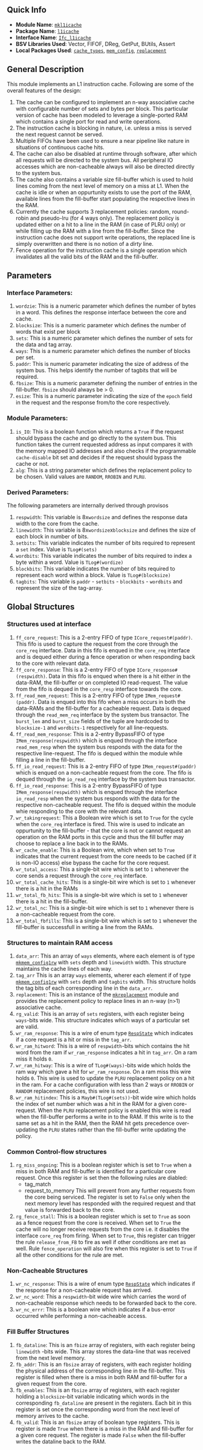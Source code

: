 ## Quick Info

* **Module Name**: [``mkl1icache``](../src/l1icache.bsv#L81)
* **Package Name**: [``l1icache``](../src/l1icache.bsv)
* **Interface Name**: [``Ifc_l1icache``](../src/l1icache.bsv#L53)
* **BSV Libraries Used**: Vector,  FIFOF, DReg, GetPut, BUtils, Assert
* **Local Packages Used**: [`cache_types`](../src/cache_types.bsv), [`mem_config`](../src/mem_config.bsv), [`replacement`](../src/replacement.bsv)

## General Description

This module implements an L1 instruction cache. Following are some of the overall features of the design:

1. The cache can be configured to implement an n-way associative cache with configurable number of sets 
and bytes per block. This particular version of cache has been modeled to leverage a single-ported RAM which 
contains a single port for read and write operations. 
2. The instruction cache is blocking in nature, i.e. unless a miss is served the next request cannot be served.
3. Multiple FIFOs have been used to ensure a near pipeline like nature in situations of continuous cache hits.
4. The cache can also be disabled at runtime through software, after which all requests will be directed to the 
system bus. All peripheral IO accesses which are non-cacheable always will also be directed directly to the 
system bus.
5. The cache also contains a variable size fill-buffer which is used to hold lines coming from the next level of
memory on a miss at L1. When the cache is idle or when an oppurtunity exists to use the port of the RAM, available
lines from the fill-buffer start populating the respective lines in the RAM.
6. Currently the cache supports 3 replacement policies: random, round-robin and pseudo-lru (for 4 ways only). 
The replacement policy is updated either on a hit to a line in the RAM (in case of PLRU only) or while filling 
up the RAM with a line from the fill-buffer. Since the instruction cache does not support write operations, the replaced line is simply overwritten and there is no notion of a _dirty_ line.
7. Fence operation for the instruction cache is a single operation which invalidates all the valid bits of the RAM 
and the fill-buffer.

## Parameters

### Interface Parameters:

1. `wordzie`: This is a numeric parameter which defines the number of bytes in a word. This defines the response interface between the core and cache.
2. `blocksize`: This is a numeric parameter which defines the number of words that exist per block
3. `sets`: This is a numeric parameter which defines the number of sets for the data and tag array.
4. `ways`: This is a numeric parameter which defines the number of blocks per set.
5. `paddr`: This is numeric parameter indicating the size of address of the system bus. This helps identify the number of tagbits that will be required.
6. `fbsize`: This is a numeric parameter defining the number of entries in the fill-buffer. `fbsize` should always be > 0.
7. `esize`: This is a numeric parameter indicating the size of the `epoch` field in the request and
the response from/to the core respectively.

### Module Parameters:

1. ``is_IO``: This is a boolean function which returns a `True` if the request should bypass the cache and go directly
to the system bus. This function takes the current requested address as input compares it with the memory mapped IO addresses
and also checks if the programmable `cache-disable` bit set and decides if the request should bypass the cache or not.
2. `alg`: This is a string parameter which defines the replacement policy to be chosen. Valid values are `RANDOM`, `RROBIN` and `PLRU`.

### Derived Parameters:
The following parameters are internally derived through provisos
1. `respwidth`: This variable is 8x`wordsize` and defines the response data width to the core from the cache.
2. `linewidth`: This variable is 8x`wordsize`x`blocksize` and defines the size of each block in number of bits.
3. `setbits`: This variable indicates the number of bits required to represent a `set` index. Value is `TLog#(sets)`
4. `wordbits`: This variable indicates the number of bits required to index a byte within a word. Value is `TLog#(wordize)`
5. `blockbits`: This variable indicates the number of bits required to represent each word within a block. Value is `TLog#(blocksize)`
5. `tagbits`: This variable is `paddr` - `setbits` - `blockbits` - `wordbits` and represent the size of the tag-array.


## Global Structures

### Structures used at interface

1. `ff_core_request`: This is a 2-entry FIFO of type `ICore_request#(paddr)`. This fifo is used to capture the request from the core
through the `core_req` interface. Data in this fifo is enqued in the `core_req` interface and is dequed either during a fence operation
or when responding back to the core with relevant data.
2. `ff_core_response`: This is a 2-entry FIFO of type `ICore_response#(respwidth)`. Data in this fifo is enqued when there is a hit either in
the data-RAM, the fill-buffer or on completed IO read-request. The value from the fifo is dequed in the `core_resp` interface towards the core.
3. `ff_read_mem_request`: This is a 2-entry FIFO of type `IMem_request#(paddr)`. Data is enqued into this fifo when a miss occurs in both the data-RAMs
and the fill-buffer for a cacheable request. Data is dequed through the `read_mem_req` interface by the system bus transactor. The `burst_len` and `burst_size`
fields of the tuple are hardcoded to `blocksize-1` and `wordbits-1` respectively for all line-requests.
4. `ff_read_mem_response`: This is a 2-entry BypassFIFO of type `IMem_response(respwidth)` which is enqued through the interface `read_mem_resp` 
when the system bus responds with the data for the respective line-request. The fifo is dequed within the module while filling a line in the fill-buffer.
5. `ff_io_read_request`: This is a 2-entry FIFO of type `IMem_request#(paddr)` which is enqued on a non-cacheable request from the core. The fifo 
is dequed through the `io_read_req` interface by the system bus transactor.
6. `ff_io_read_response`: This is a 2-entry BypassFIFO of type `IMem_response(respwidth)` which is enqued through the interface `io_read_resp` 
when the system bus responds with the data for the respective non-cacheable request. The fifo is dequed within the module whie responding to the core
with the relevant data.
7. `wr_takingrequest`: This a Boolean wire which is set to `True` for the cycle when the `core_req` interface is fired. This wire is used to indicate an oppurtunity to the fill-buffer - that the core is not or cannot request an operation on the RAM ports in this cycle and thus the fill buffer may choose to replace a line back in to the RAMs.
8. `wr_cache_enable`: This is a Boolean wire, which when set to `True` indicates that the current request from the core needs to be cached (if it is non-IO access) else bypass the cache for the core request.
9. `wr_total_access`: This a single-bit wire which is set to `1` whenever the core sends a request through the `core_req` interface.
10. `wr_total_cache_hits`: This is a single-bit wire which is set to `1` whenever there is a hit in the RAMs
11. `wr_total_fb_hits`: This is a single-bit wire which is set to `1` whenever there is a hit in the fill-buffer.
12. `wr_total_nc`: This is a single-bit wire which is set to `1` whenever there is a non-cacheable request from the core.
13. `wr_total_fbfills`: This is a single-bit wire which is set to `1` whenever the fill-buffer is successfull in writing a line from the RAMs.

### Structures to maintain RAM access

1. `data_arr`: This an array of `ways` elements, where each element is of type
[`mkmem_config1rw`](./mkmem_config1rw.md) with `sets` depth and `linewidth` width. 
This structure maintains the cache lines of each way.
2. `tag_arr` This is an array `ways` elements, wherer each element if of type 
[`mkmem_config1rw`](./mkmem_config1rw.md) with `sets` depth and `tagbits` width. 
This structure holds the tag bits of each corresponding line in the `data_arr`.
3. `replacement`: This is an instance of the [`mkreplacement`](./mkreplacement.md) module
and provides the replacement policy to replace lines in an n-way (n>1) associative cache.
4. `rg_valid`: This is an array of `sets` registers, with each register being `ways`-bits wide. This structure indicates which ways of a particular set are valid. 
5. `wr_ram_response`: This is a wire of enum type [`RespState`](./cache_types.md#type-definitions) which indicates if a core request is a hit or miss in the `tag_arr`.
6. `wr_ram_hitword`: This is a wire of `respwidth`-bits which contains the hit word from the 
ram if `wr_ram_response` indicates a hit in `tag_arr`. On a ram miss it holds `0`.
7. `wr_ram_hitway`: This is a wire of `TLog#(ways)`-bits wide which holds the ram way 
which gave a hit for `wr_ram_response`. On a ram miss this wire holds `0`. This wire is used
to update the `PLRU` replacement policy on a hit in the ram. For a cache configuration
with less than 2 ways or `RROBIN` or `RANDOM` replacement policies, this wire is not used.
8. `wr_ram_hitindex`: This is a `Mayb#(TLog#(sets))`-bit wide wire which holds the index of set
 number which was a hit in the RAM for a given core-request. When the `PLRU` replacement
 policy is enabled this wire is read when the fill-buffer performs a write in to the RAM. 
 If this write is to the same set as a hit in the RAM, then the RAM hit gets precedence
 over-updating the `PLRU` states rather than the fill-buffer write updating the policy.

 ### Common Control-flow structures
 1. `rg_miss_ongoing`: This is a boolean register which is set to `True` when a miss
 in both RAM and fill-buffer is identified for a particular core request. Once this
 register is set then the following rules are diabled:
    * tag_match
    * request_to_memory
This will prevent from any further requests from the core being serviced. The register is
set to `False` only when the next memory level has responded with the required request and 
that value is forwarded back to the core.
2. `rg_fence_stall`: This is a boolean register which is set to `True` as soon as a
fence request from the core is received. When set to `True` the cache will no longer
receive requests from the core i.e. it disables the interface `core_req` from firing. When 
set to `True`, this register can trigger the rule `release_from_FB` to fire as well if 
other conditions are met as well. Rule `fence_operation` will also fire when this register 
is set to `True` if all the other conditions for the rule are met.

### Non-Cacheable Structures
1. `wr_nc_response`: This is a wire of enum type [`RespState`](./cache_types.md#type-definitions) which indicates if the response for a non-cacheable
request has arrived. 
2. `wr_nc_word`: This a `respwidth`-bit wide wire which carries the word of non-cacheable
response which needs to be forwarded back to the core.
3. `wr_nc_errr`: This is a boolean wire which indicates if a bus-error occurred while
 performing a non-cacheable access. 

### Fill Buffer Structures
1. `fb_dataline`: This is an `fbize` array of registers, with each register being `linewidth`
 -bits wide. This array stores the data-line that was received from the next level memory.
2. `fb_addr`: This is an `fbsize` array of registers, with each register holding the physical
address of the corresponding line in the fill-buffer. This register is filled when there is 
a miss in both RAM and fill-buffer for a given request from the core.
3. `fb_enables`: This is an `fbsize` array of registers, with each register holding a 
`blocksize`-bit variable indicating which words in the corresponding `fb_dataline` are present
in the registers. Each bit in this register is set once the corresponding word from the next 
level of memory arrives to the cache.
4. `fb_valid`: This is an `fbsize` array of boolean type registers. This is register is made
`True` when there is a miss in the RAM and fill-buffer for a given core request. The register 
is made `False` when the fill-buffer writes the dataline back to the RAM. 







